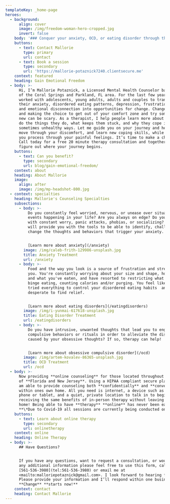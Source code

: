 ```yaml
---
templateKey: _home-page
heroes:
  - background:
      align: cover
      image: /img/freedom-woman-hero-cropped.jpg
      invert: false
    body: '### Conquer your anxiety, OCD, or eating disorder through therapy.'
    buttons:
      - text: Contact Mallorie
        type: primary
        url: contact
      - text: Book a session
        type: secondary
        url: 'https://mallorie-potaznick7240.clientsecure.me'
    context: featured
    heading: Gain Emotional Freedom
  - body: >-
      Hi, I’m Mallorie Potaznick, a Licensed Mental Health Counselor based out
      of the Coral Springs and Parkland, FL area. For the last few years I’ve
      worked with adolescents, young adults, adults and couples to transform
      their anxiety, disordered eating patterns, depression, frustration, fears,
      and emotional disconnection into opportunities for change. Change is tough
      and making the choice to get out of your comfort zone and try something
      new can be scary. As a therapist, I help people learn more about why they
      do the things they do, what keeps them stuck, and why they cope in
      sometimes unhealthy ways. Let me guide you on your journey and help you
      move through your discomfort, and learn new coping skills, while helping
      you process through your painful feelings. It’s time to make a change.
      Call today for a free 20 minute therapy consultation and together we can
      figure out where your journey begins.
    buttons:
      - text: Can you benefit?
        type: secondary
        url: blog/gain-emotional-freedom/
    context: about
    heading: About Mallorie
    image:
      align: after
      image: /img/mp-headshot-800.jpg
  - context: specialties
    heading: Mallorie's Counseling Specialties
    subsections:
      - body: >-
          Do you constantly feel worried, nervous, or unease over situations or
          events happening in your life? Are you always on edge? Do you struggle
          with constant worry, panic attacks, phobias, or socializing? Therapy
          will provide you with the tools to be able to identify, challenge, and
          change the thoughts and behaviors that trigger your anxiety.


          [Learn more about anxiety](/anxiety)
        image: /img/caleb-frith-129986-unsplash.jpg
        title: Anxiety Treatment
        url: /anxiety
      - body: >-
          Food and the way you look is a source of frustration and stress for
          you. You're constantly worrying about your size and shape, how much
          and what you've eaten, and have resorted to restricting what you eat,
          binge eating, counting calories and/or purging. You feel like you've
          tried everything to control your disordered eating habits  and are
          desperate to find relief.


          [Learn more about eating disorders](/eatingdisorders)
        image: /img/i-yunmai-617618-unsplash.jpg
        title: Eating Disorder Treatment
        url: /eatingdisorders
      - body: >-
          Do you have intrusive, unwanted thoughts that lead you to engaging in
          compulsive behaviors or rituals in order to alleviate the distress
          caused by your obsessive thoughts? If so, therapy can help!


          [Learn more about obsessive compulsive disorder](/ocd)
        image: /img/artem-kovalev-86365-unsplash.jpg
        title: OCD Treatment
        url: /ocd
  - body: >-
      Now providing **online counseling** for those located throughout the state
      of **Florida and New Jersey**. Using a HIPAA compliant secure platform, I
      am able to provide counseling both **confidentially** and **conveniently**
      within ones own home. All you need is internet, a device such as a laptop,
      phone or tablet, and a quiet, private location to talk in to begin
      receiving the same benefits of in-person therapy without leaving your
      home! Being able to have **therapy** **online** has never been easier.
      **\*Due to Covid-19 all sessions are currently being conducted online\***
    buttons:
      - text: Learn about online therapy
        type: secondary
        url: onlinetherapy
    context: online
    heading: Online Therapy
  - body: >-
      ## Have Questions?


      If you have any questions, want to request a consultation, or would like
      any additional information please feel free to use this form, call me at
      [561-536-3980](tel:561-536-3980) or email me at
      <mailto:malloriepotaznick@gmail.com>. I look forward to hearing from you!
      Please provide your information and I’ll respond within one business day.
      **Change** **starts now!**
    context: contact
    heading: Contact Mallorie
---
```


